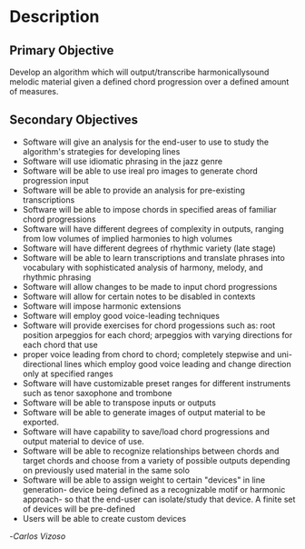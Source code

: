 # Description

## Primary Objective

Develop an algorithm which will output/transcribe harmonicallysound melodic material given a defined chord progression over a defined amount of measures.

## Secondary Objectives

* Software will give an analysis for the end-user to use to study the algorithm's strategies for developing lines
* Software will use idiomatic phrasing in the jazz genre
* Software will be able to use ireal pro images to generate chord progression input
* Software will be able to provide an analysis for pre-existing transcriptions
* Software will be able to impose chords in specified areas of familiar chord progressions
* Software will have different degrees of complexity in outputs, ranging from low volumes of implied harmonies to high volumes
* Software will have different degrees of rhythmic variety (late stage)
* Software will be able to learn transcriptions and translate phrases into vocabulary with sophisticated analysis of harmony, melody, and rhythmic phrasing
* Software will allow changes to be made to input chord progressions
* Software will allow for certain notes to be disabled in contexts
* Software will impose harmonic extensions
* Software will employ good voice-leading techniques
* Software will provide exercises for chord progessions such as: root position arpeggios for each chord; arpeggios with varying directions for each chord that use
* proper voice leading from chord to chord; completely stepwise and uni-directional lines which employ good voice leading and change direction only at specified ranges
* Software will have customizable preset ranges for different instruments such as tenor saxophone and trombone
* Software will be able to transpose inputs or outputs
* Software will be able to generate images of output material to be exported.
* Software will have capability to save/load chord progressions and output material to device of use.
* Software will be able to recognize relationships between chords and target chords and choose from a variety of possible outputs depending on previously used material in the same solo
* Software will be able to assign weight to certain "devices" in line generation- device being defined as a recognizable motif or harmonic approach- so that the end-user can isolate/study that device. A finite set of devices will be pre-defined
* Users will be able to create custom devices

-*Carlos Vizoso*
